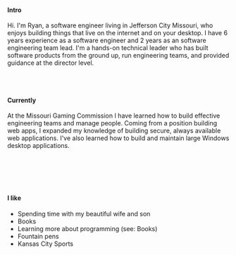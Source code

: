 
#### Intro
Hi. I'm Ryan, a software engineer living in Jefferson City Missouri, who enjoys building things that live on the internet and on your desktop. I have 6 years experience as a software engineer and 2 years as an software engineering team lead. I'm a hands-on technical leader who has built software products from the ground up, run engineering teams, and provided guidance at the director level.

<br><br>
#### Currently
At the Missouri Gaming Commission I have learned how to build effective engineering teams and manage people. Coming from a position building web apps, I expanded my knowledge of building secure, always available web applications. I've also learned how to build and maintain large Windows desktop applications. 

<br><br>
<br><br>
#### I like
- Spending time with my beautiful wife and son
- Books
- Learning more about programming (see: Books)
- Fountain pens
- Kansas City Sports


